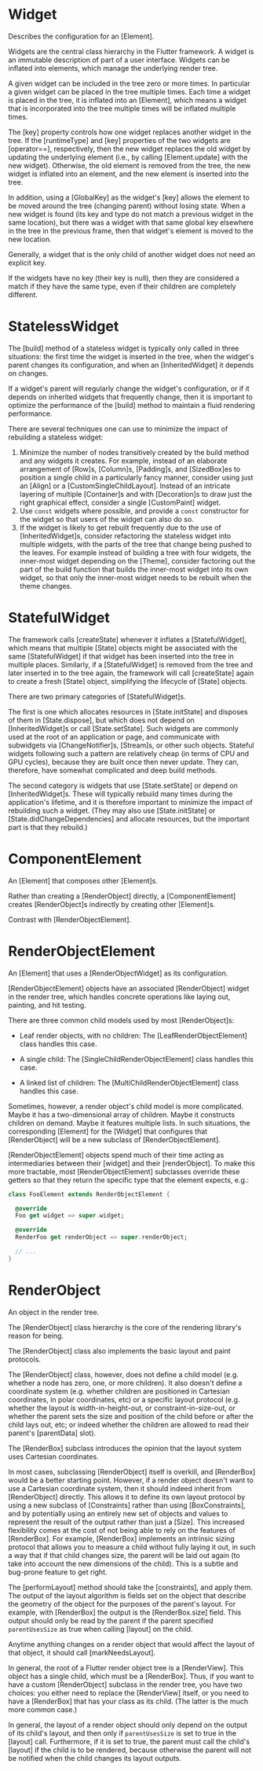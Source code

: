 # Widget

Describes the configuration for an [Element].

Widgets are the central class hierarchy in the Flutter framework. A widget is an immutable description of part of a user interface. Widgets can be inflated into elements, which manage the underlying render tree.

A given widget can be included in the tree zero or more times. In particular a given widget can be placed in the tree multiple times. Each time a widget is placed in the tree, it is inflated into an [Element], which means a widget that is incorporated into the tree multiple times will be inflated multiple times.

The [key] property controls how one widget replaces another widget in the tree. If the [runtimeType] and [key] properties of the two widgets are [operator==], respectively, then the new widget replaces the old widget by updating the underlying element (i.e., by calling [Element.update] with the new widget). Otherwise, the old element is removed from the tree, the new widget is inflated into an element, and the new element is inserted into the tree.

In addition, using a [GlobalKey] as the widget's [key] allows the element to be moved around the tree (changing parent) without losing state. When a new widget is found (its key and type do not match a previous widget in the same location), but there was a widget with that same global key elsewhere in the tree in the previous frame, then that widget's element is moved to the new location.

Generally, a widget that is the only child of another widget does not need an explicit key.

If the widgets have no key (their key is null), then they are considered a match if they have the same type, even if their children are completely different.

# StatelessWidget

The [build] method of a stateless widget is typically only called in three situations: the first time the widget is inserted in the tree, when the widget's parent changes its configuration, and when an [InheritedWidget] it depends on changes.

If a widget's parent will regularly change the widget's configuration, or if it depends on inherited widgets that frequently change, then it is important to optimize the performance of the [build] method to maintain a fluid rendering performance.

There are several techniques one can use to minimize the impact of rebuilding a stateless widget:

1. Minimize the number of nodes transitively created by the build method and any widgets it creates. For example, instead of an elaborate arrangement of [Row]s, [Column]s, [Padding]s, and [SizedBox]es to position a single child in a particularly fancy manner, consider using just an [Align] or a [CustomSingleChildLayout]. Instead of an intricate layering of multiple [Container]s and with [Decoration]s to draw just the right graphical effect, consider a single [CustomPaint] widget.
2. Use `const` widgets where possible, and provide a `const` constructor for the widget so that users of the widget can also do so.
3. If the widget is likely to get rebuilt frequently due to the use of [InheritedWidget]s, consider refactoring the stateless widget into multiple widgets, with the parts of the tree that change being pushed to the leaves. For example instead of building a tree with four widgets, the inner-most widget depending on the [Theme], consider factoring out the part of the build function that builds the inner-most widget into its own widget, so that only the inner-most widget needs to be rebuilt when the theme changes.

# StatefulWidget

The framework calls [createState] whenever it inflates a [StatefulWidget], which means that multiple [State] objects might be associated with the same [StatefulWidget] if that widget has been inserted into the tree in multiple places. Similarly, if a [StatefulWidget] is removed from the tree and later inserted in to the tree again, the framework will call [createState] again to create a fresh [State] object, simplifying the lifecycle of [State] objects.

There are two primary categories of [StatefulWidget]s.

The first is one which allocates resources in [State.initState] and disposes of them in [State.dispose], but which does not depend on [InheritedWidget]s or call [State.setState]. Such widgets are commonly used at the root of an application or page, and communicate with subwidgets via [ChangeNotifier]s, [Stream]s, or other such objects. Stateful widgets following such a pattern are relatively cheap (in terms of CPU and GPU cycles), because they are built once then never update. They can, therefore, have somewhat complicated and deep build methods.

The second category is widgets that use [State.setState] or depend on [InheritedWidget]s. These will typically rebuild many times during the application's lifetime, and it is therefore important to minimize the impact of rebuilding such a widget. (They may also use [State.initState] or [State.didChangeDependencies] and allocate resources, but the important part is that they rebuild.)

# ComponentElement

An [Element] that composes other [Element]s.

Rather than creating a [RenderObject] directly, a [ComponentElement] creates
[RenderObject]s indirectly by creating other [Element]s.

Contrast with [RenderObjectElement].

# RenderObjectElement

An [Element] that uses a [RenderObjectWidget] as its configuration.

[RenderObjectElement] objects have an associated [RenderObject] widget in the render tree, which handles concrete operations like laying out, painting, and hit testing.

There are three common child models used by most [RenderObject]s:

* Leaf render objects, with no children: The [LeafRenderObjectElement] class handles this case.

* A single child: The [SingleChildRenderObjectElement] class handles this case.

* A linked list of children: The [MultiChildRenderObjectElement] class handles this case.

Sometimes, however, a render object's child model is more complicated. Maybe it has a two-dimensional array of children. Maybe it constructs children on demand. Maybe it features multiple lists. In such situations, the corresponding [Element] for the [Widget] that configures that [RenderObject] will be a new subclass of [RenderObjectElement].

[RenderObjectElement] objects spend much of their time acting as intermediaries between their [widget] and their [renderObject]. To make this more tractable, most [RenderObjectElement] subclasses override these getters so that they return the specific type that the element expects, e.g.:

```dart
class FooElement extends RenderObjectElement {

  @override
  Foo get widget => super.widget;

  @override
  RenderFoo get renderObject => super.renderObject;

  // ...
}
```

# RenderObject

An object in the render tree.

The [RenderObject] class hierarchy is the core of the rendering library's reason for being.

The [RenderObject] class also implements the basic layout and paint protocols.

The [RenderObject] class, however, does not define a child model (e.g. whether a node has zero, one, or more children). It also doesn't define a coordinate system (e.g. whether children are positioned in Cartesian coordinates, in polar coordinates, etc) or a specific layout protocol (e.g. whether the layout is width-in-height-out, or constraint-in-size-out, or whether the parent sets the size and position of the child before or after the child lays out, etc; or indeed whether the children are allowed to read their parent's [parentData] slot).

The [RenderBox] subclass introduces the opinion that the layout system uses Cartesian coordinates.

In most cases, subclassing [RenderObject] itself is overkill, and [RenderBox] would be a better starting point. However, if a render object doesn't want to use a Cartesian coordinate system, then it should indeed inherit from [RenderObject] directly. This allows it to define its own layout protocol by using a new subclass of [Constraints] rather than using [BoxConstraints], and by potentially using an entirely new set of objects and values to represent the result of the output rather than just a [Size]. This increased flexibility comes at the cost of not being able to rely on the features of [RenderBox]. For example, [RenderBox] implements an intrinsic sizing protocol that allows you to measure a child without fully laying it out, in such a way that if that child changes size, the parent will be laid out again (to take into account the new dimensions of the child). This is a subtle and bug-prone feature to get right.

The [performLayout] method should take the [constraints], and apply them. The output of the layout algorithm is fields set on the object that describe the geometry of the object for the purposes of the parent's layout. For example, with [RenderBox] the output is the [RenderBox.size] field. This output should only be read by the parent if the parent specified `parentUsesSize` as true when calling [layout] on the child.

Anytime anything changes on a render object that would affect the layout of that object, it should call [markNeedsLayout].

In general, the root of a Flutter render object tree is a [RenderView]. This object has a single child, which must be a [RenderBox]. Thus, if you want to have a custom [RenderObject] subclass in the render tree, you have two choices: you either need to replace the [RenderView] itself, or you need to have a [RenderBox] that has your class as its child. (The latter is the much more common case.)

In general, the layout of a render object should only depend on the output of its child's layout, and then only if `parentUsesSize` is set to true in the [layout] call. Furthermore, if it is set to true, the parent must call the child's [layout] if the child is to be rendered, because otherwise the parent will not be notified when the child changes its layout outputs.
